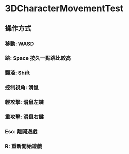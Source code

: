 # 3DCharacterMovementTest
## 操作方式
### 移動: WASD
### 跳: Space 按久一點跳比較高
### 翻滾: Shift
### 控制視角: 滑鼠
### 輕攻擊: 滑鼠左鍵
### 重攻擊: 滑鼠右鍵
### Esc: 離開遊戲
### R: 重新開始遊戲
